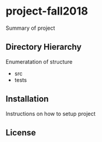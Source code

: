 # project-fall2018

Summary of project

## Directory Hierarchy

Enumeratation of structure

* src
* tests

## Installation

Instructions on how to setup project

## License